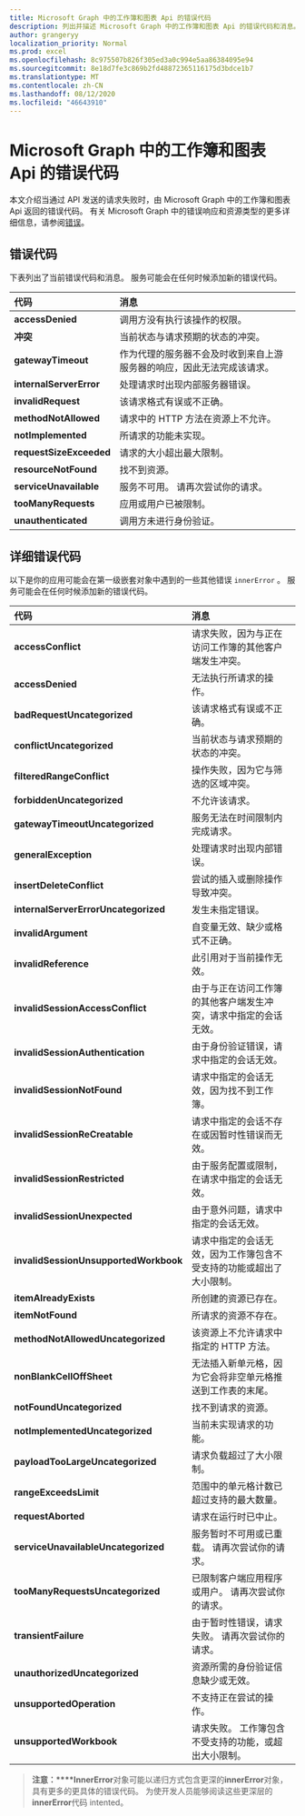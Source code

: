 ```yaml
---
title: Microsoft Graph 中的工作簿和图表 Api 的错误代码
description: 列出并描述 Microsoft Graph 中的工作簿和图表 Api 的错误代码和消息。
author: grangeryy
localization_priority: Normal
ms.prod: excel
ms.openlocfilehash: 8c975507b826f305ed3a0c994e5aa86384095e94
ms.sourcegitcommit: 8e18d7fe3c869b2fd48872365116175d3bdce1b7
ms.translationtype: MT
ms.contentlocale: zh-CN
ms.lasthandoff: 08/12/2020
ms.locfileid: "46643910"
---
```

# <a name="error-codes-for-workbooks-and-charts-apis-in-microsoft-graph"></a>Microsoft Graph 中的工作簿和图表 Api 的错误代码

本文介绍当通过 API 发送的请求失败时，由 Microsoft Graph 中的工作簿和图表 Api 返回的错误代码。 有关 Microsoft Graph 中的错误响应和资源类型的更多详细信息，请参阅[错误](/concepts/errors.md)。

## <a name="error-code"></a>错误代码

下表列出了当前错误代码和消息。 服务可能会在任何时候添加新的错误代码。

| 代码                      | 消息
|:--------------------------|:--------------
| **accessDenied**      | 调用方没有执行该操作的权限。
| **冲突**          | 当前状态与请求预期的状态的冲突。
| **gatewayTimeout**        | 作为代理的服务器不会及时收到来自上游服务器的响应，因此无法完成该请求。
| **internalServerError**            | 处理请求时出现内部服务器错误。
| **invalidRequest**          | 该请求格式有误或不正确。
| **methodNotAllowed**        |请求中的 HTTP 方法在资源上不允许。
| **notImplemented**          | 所请求的功能未实现。
| **requestSizeExceeded**       | 请求的大小超出最大限制。
| **resourceNotFound**          | 找不到资源。
| **serviceUnavailable**      | 服务不可用。 请再次尝试你的请求。
| **tooManyRequests**     | 应用或用户已被限制。
| **unauthenticated**  | 调用方未进行身份验证。

## <a name="detailed-error-code"></a>详细错误代码
以下是你的应用可能会在第一级嵌套对象中遇到的一些其他错误 `innerError` 。 服务可能会在任何时候添加新的错误代码。

| 代码                               | 消息
|:-----------------------------------|:----------------------------------------------------------
| **accessConflict**   |请求失败，因为与正在访问工作簿的其他客户端发生冲突。
| **accessDenied**         | 无法执行所请求的操作。
| **badRequestUncategorized**               | 该请求格式有误或不正确。
| **conflictUncategorized**                   | 当前状态与请求预期的状态的冲突。
| **filteredRangeConflict**                   | 操作失败，因为它与筛选的区域冲突。
| **forbiddenUncategorized**                    | 不允许该请求。
| **gatewayTimeoutUncategorized**         | 服务无法在时间限制内完成请求。
| **generalException**         | 处理请求时出现内部错误。
| **insertDeleteConflict**         | 尝试的插入或删除操作导致冲突。
| **internalServerErrorUncategorized**       | 发生未指定错误。
| **invalidArgument**         | 自变量无效、缺少或格式不正确。
| **invalidReference**         | 此引用对于当前操作无效。
| **invalidSessionAccessConflict**             | 由于与正在访问工作簿的其他客户端发生冲突，请求中指定的会话无效。
| **invalidSessionAuthentication**         | 由于身份验证错误，请求中指定的会话无效。
| **invalidSessionNotFound**         | 请求中指定的会话无效，因为找不到工作簿。
| **invalidSessionReCreatable**             | 请求中指定的会话不存在或因暂时性错误而无效。
| **invalidSessionRestricted**          | 由于服务配置或限制，在请求中指定的会话无效。
| **invalidSessionUnexpected**                | 由于意外问题，请求中指定的会话无效。
| **invalidSessionUnsupportedWorkbook**              | 请求中指定的会话无效，因为工作簿包含不受支持的功能或超出了大小限制。
| **itemAlreadyExists**         | 所创建的资源已存在。
| **itemNotFound**         | 所请求的资源不存在。
| **methodNotAllowedUncategorized**              | 该资源上不允许请求中指定的 HTTP 方法。
| **nonBlankCellOffSheet**         | 无法插入新单元格，因为它会将非空单元格推送到工作表的末尾。
| **notFoundUncategorized**             | 找不到请求的资源。
| **notImplementedUncategorized**            | 当前未实现请求的功能。
| **payloadTooLargeUncategorized**              | 请求负载超过了大小限制。
| **rangeExceedsLimit**         | 范围中的单元格计数已超过支持的最大数量。
| **requestAborted**         | 请求在运行时已中止。
| **serviceUnavailableUncategorized**      | 服务暂时不可用或已重载。 请再次尝试你的请求。
| **tooManyRequestsUncategorized**             | 已限制客户端应用程序或用户。 请再次尝试你的请求。
| **transientFailure**           | 由于暂时性错误，请求失败。 请再次尝试你的请求。
| **unauthorizedUncategorized**         | 资源所需的身份验证信息缺少或无效。
| **unsupportedOperation**         | 不支持正在尝试的操作。
| **unsupportedWorkbook**         | 请求失败。 工作簿包含不受支持的功能，或超出大小限制。

>**注意：****InnerError**对象可能以递归方式包含更深的**innerError**对象，具有更多的更具体的错误代码。 为使开发人员能够阅读这些更深层的**innerError**代码 intented。
<!-- {
  "type": "#page.annotation",
  "description": "Workbook error code and message",
  "keywords": "error response, error codes, innerError, message, code",
  "section": "documentation",
  "tocPath": ""
} -->
